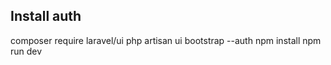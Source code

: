 ## Install auth

composer require laravel/ui
php artisan ui bootstrap --auth
npm install
npm run dev
